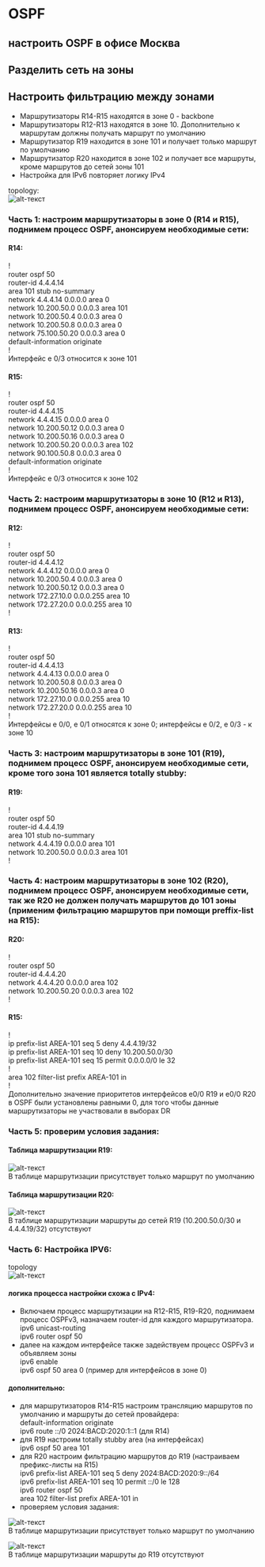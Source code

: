 # OSPF  
## настроить OSPF в офисе Москва  
## Разделить сеть на зоны  
## Настроить фильтрацию между зонами  
- Маршрутизаторы R14-R15 находятся в зоне 0 - backbone  
- Маршрутизаторы R12-R13 находятся в зоне 10. Дополнительно к маршрутам должны получать маршрут по умолчанию  
- Маршрутизатор R19 находится в зоне 101 и получает только маршрут по умолчанию  
- Маршрутизатор R20 находится в зоне 102 и получает все маршруты, кроме маршрутов до сетей зоны 101  
- Настройка для IPv6 повторяет логику IPv4  

topology:  
![alt-текст](https://github.com/stanlaz/otus_network_engineer/blob/main/Лабораторные%20работы/OSPF/Topology.png)  

### Часть 1: настроим маршрутизаторы в зоне 0 (R14 и R15), поднимем процесс OSPF, анонсируем необходимые сети:  
#### R14:  
!  
router ospf 50  
router-id 4.4.4.14  
area 101 stub no-summary  
network 4.4.4.14 0.0.0.0 area 0  
network 10.200.50.0 0.0.0.3 area 101  
network 10.200.50.4 0.0.0.3 area 0  
network 10.200.50.8 0.0.0.3 area 0  
network 75.100.50.20 0.0.0.3 area 0  
default-information originate  
!  
Интерфейс e 0/3 относится к зоне 101  
#### R15:  
!  
router ospf 50  
router-id 4.4.4.15  
network 4.4.4.15 0.0.0.0 area 0  
network 10.200.50.12 0.0.0.3 area 0  
network 10.200.50.16 0.0.0.3 area 0  
network 10.200.50.20 0.0.0.3 area 102  
network 90.100.50.8 0.0.0.3 area 0  
default-information originate  
!  
Интерфейс e 0/3 относится к зоне 102  

### Часть 2: настроим маршрутизаторы в зоне 10 (R12 и R13), поднимем процесс OSPF, анонсируем необходимые сети:  

#### R12:  
!  
router ospf 50  
router-id 4.4.4.12  
network 4.4.4.12 0.0.0.0 area 0  
network 10.200.50.4 0.0.0.3 area 0  
network 10.200.50.12 0.0.0.3 area 0  
network 172.27.10.0 0.0.0.255 area 10  
network 172.27.20.0 0.0.0.255 area 10  
!  
#### R13:  
!  
router ospf 50  
router-id 4.4.4.13  
network 4.4.4.13 0.0.0.0 area 0  
network 10.200.50.8 0.0.0.3 area 0  
network 10.200.50.16 0.0.0.3 area 0  
network 172.27.10.0 0.0.0.255 area 10  
network 172.27.20.0 0.0.0.255 area 10  
!  
Интерфейсы e 0/0, e 0/1 относятся к зоне 0; интерфейсы e 0/2, e 0/3 - к зоне 10  

### Часть 3: настроим маршрутизаторы в зоне 101 (R19), поднимем процесс OSPF, анонсируем необходимые сети, кроме того зона 101 является totally stubby:  
#### R19:  
!  
router ospf 50  
router-id 4.4.4.19  
area 101 stub no-summary  
network 4.4.4.19 0.0.0.0 area 101  
network 10.200.50.0 0.0.0.3 area 101  
!  
### Часть 4: настроим маршрутизаторы в зоне 102 (R20), поднимем процесс OSPF, анонсируем необходимые сети, так же R20 не должен получать маршрутов до 101 зоны (применим фильтрацию маршрутов при помощи preffix-list на R15):  
#### R20:  
!  
router ospf 50  
router-id 4.4.4.20  
network 4.4.4.20 0.0.0.0 area 102  
network 10.200.50.20 0.0.0.3 area 102  
!  
#### R15:  
!  
ip prefix-list AREA-101 seq 5 deny 4.4.4.19/32  
ip prefix-list AREA-101 seq 10 deny 10.200.50.0/30  
ip prefix-list AREA-101 seq 15 permit 0.0.0.0/0 le 32  
!  
area 102 filter-list prefix AREA-101 in  
!  
Дополнительно значение приоритетов интерфейсов e0/0 R19 и e0/0 R20 в OSPF были установлены равными 0, для того чтобы данные маршрутизаторы не участвовали в выборах DR  
### Часть 5: проверим условия задания:  
#### Таблица маршрутизации R19:  
![alt-текст](https://github.com/stanlaz/otus_network_engineer/blob/main/Лабораторные%20работы/OSPF/R19_routes.png)  
В таблице маршрутизации присутствует только маршрут по умолчанию  

#### Таблица маршрутизации R20:  
![alt-текст](https://github.com/stanlaz/otus_network_engineer/blob/main/Лабораторные%20работы/OSPF/R20_routes.png)  
В таблице маршрутизации маршруты до сетей R19 (10.200.50.0/30 и 4.4.4.19/32) отсутствуют    

### Часть 6: Настройка IPV6:  
topology  
![alt-текст](https://github.com/stanlaz/otus_network_engineer/blob/main/Лабораторные%20работы/OSPF/OSPF_IPv6.png)  

#### логика процесса настройки схожа с IPv4:  
- Включаем процесс маршрутизации на R12-R15, R19-R20, поднимаем процесс OSPFv3, назначаем router-id для каждого маршрутизатора.  
 ipv6 unicast-routing  
 ipv6 router ospf 50  
- далее на каждом интерфейсе также задействуем процесс OSPFv3 и объявляем зоны  
 ipv6 enable  
 ipv6 ospf 50 area 0 (пример для интерфейсов в зоне 0)  
#### дополнительно:  
- для маршрутизаторов R14-R15 настроим трансляцию маршрутов по умолчанию и маршруты до сетей провайдера:  
 default-information originate  
 ipv6 route ::/0 2024:BACD:2020:1::1 (для R14)  
- для R19 настроим totally stubby area (на интерфейсах)  
ipv6 ospf 50 area 101  
- для R20 настроим фильтрацию маршрутов до R19 (настраиваем префикс-листы на R15)  
 ipv6 prefix-list AREA-101 seq 5 deny 2024:BACD:2020:9::/64  
 ipv6 prefix-list AREA-101 seq 10 permit ::/0 le 128  
 ipv6 router ospf 50  
 area 102 filter-list prefix AREA-101 in  
- проверяем условия задания:  

![alt-текст](https://github.com/stanlaz/otus_network_engineer/blob/main/Лабораторные%20работы/OSPF/IPv6_R19.png)  
В таблице маршрутизации присутствует только маршрут по умолчанию  

![alt-текст](https://github.com/stanlaz/otus_network_engineer/blob/main/Лабораторные%20работы/OSPF/IPv6_R20.png)  
В таблице маршрутизации маршруты до R19  отсутствуют  